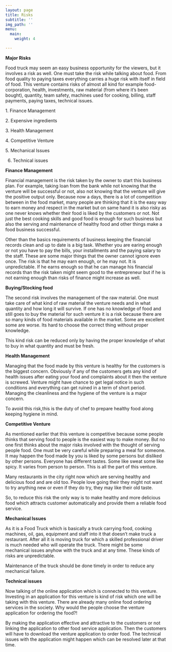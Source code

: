 ```yaml
---
layout: page
title: Risks
subtitle: ''
img_path: ''
menu:
  main:
    weight: 4

---
```

**Major Risks**

Food truck may seem an easy business opportunity for the viewers, but it involves a risk as well. One must take the risk while talking about food. From food quality to paying taxes everything carries a huge risk with itself in field of food. This venture contains risks of almost all kind for example food-corporation, health, investments, raw material (from where it’s been bought), quantity, team safety, machines used for cooking, billing, staff payments, paying taxes, technical issues.

1\. Finance Management

2\. Expensive ingredients

3\. Health Management

4\. Competitive Venture

5\. Mechanical Issues

6. Technical issues

**Finance Management**

Financial management is the risk taken by the owner to start this business plan. For example, taking loan from the bank while not knowing that the venture will be successful or not, also not knowing that the venture will give the positive output only. Because now a days, there is a lot of competition between in the food market, many people are thinking that it is the easy way to earn money and respect in the market but on same hand it is also risky as one never knows whether their food is liked by the customers or not. Not just the best cooking skills and good food is enough for such business but also the serving and maintenance of healthy food and other things make a food business successful.

Other than the basics requirements of business keeping the financial records clean and up to date is a big task. Whether you are earing enough or not you have to pay the bills, your installments and the paying salary to the staff. These are some major things that the owner cannot ignore even once. The risk is that he may earn enough, or he may not. It is unpredictable. If he earns enough so that he can manage his financial records than the risk taken might seem good to the entrepreneur but if he is not earning enough than risks of finance might increase as well.

**Buying/Stocking food**

The second risk involves the management of the raw material. One must take care of what kind of raw material the venture needs and in what quantity and how long it will survive. If one has no knowledge of food and still goes to buy the material for such venture it is a risk because there are so many kinds of food materials available in the market. Some are excellent some are worse. Its hard to choose the correct thing without proper knowledge.

This kind risk can be reduced only by having the proper knowledge of what to buy in what quantity and must be fresh.

**Health Management**

Managing that the food made by this venture is healthy for the customers is the biggest concern. Obviously if any of the customers gets any kind of health issues after eating your food and complaints about it then the venture is screwed. Venture might have chance to get legal notice in such conditions and everything can get ruined in a term of short period. Managing the cleanliness and the hygiene of the venture is a major concern.

To avoid this risk,this is the duty of chef to prepare healthy food along keeping hygiene in mind.

**Competitive Venture**

As mentioned earlier that this venture is competitive because some people thinks that serving food to people is the easiest way to make money. But no one first thinks about the major risks involved with the thought of serving people food. One must be very careful while preparing a meal for someone. It may happen the food made by you is liked by some persons but disliked by other persons. Everyone has different tastes. Some like sweat some like spicy. It varies from person to person. This is all the part of this venture.

Many restaurants in the city right now which are serving healthy and delicious food and are old too. People love going their they might not want to try anything new or even if they do try, they may like their old taste.

So, to reduce this risk the only way is to make healthy and more delicious food which attracts customer automatically and provide them a reliable food service.

**Mechanical Issues**

As it is a Food Truck which is basically a truck carrying food, cooking machines, oil, gas, equipment and staff into it that doesn’t make truck a restaurant. After all it is moving truck for which a skilled professional driver is much needed who will operate the truck. There might be some mechanical issues anyhow with the truck and at any time. These kinds of risks are unpredictable.

Maintenance of the truck should be done timely in order to reduce any mechanical failure.

**Technical issues**

Now talking of the online application which is connected to this venture. Investing in an application for this venture is kind of risk which one will be taking with this venture. There are already many online food ordering services in the society. Why would the people choose the venture application for ordering the food?!

By making the application effective and attractive to the customers or not linking the application to other food service application. Then the customers will have to download the venture application to order food. The technical issues with the application might happen which can be resolved later at that time.